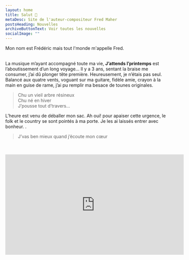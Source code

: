 ```yaml
---
layout: home
title: Salut 👋
metaDesc: Site de l'auteur-compositeur Fred Maher
postsHeading: Nouvelles
archiveButtonText: Voir toutes les nouvelles
socialImage: ""
---
```

Mon nom est Frédéric mais tout l'monde m'appelle Fred. <br> <br>
 
La musique m’ayant accompagné toute ma vie, **J’attends l’printemps** est l’aboutissement
d’un long voyage...
Il y a 3 ans, sentant la braise me consumer, j’ai dû plonger tête première. Heureusement, je
n’étais pas seul. Balancé aux quatre vents, voguant sur ma guitare, fidèle amie, crayon à la
main en guise de rame, j’ai pu remplir ma besace de tounes originales.

> 
> Chu un vieil arbre résineux\
Chu né en hiver\
J’pousse tout d’travers...

L’heure est venu de déballer mon sac.
Ah oui! pour apaiser cette urgence, le folk et le country se sont pointés à ma porte.
Je les ai laissés entrer avec bonheur. .

> J’vas ben mieux quand j’écoute mon cœur
<br>
<br>
<iframe width="560" height="315" src="https://www.youtube.com/embed/RefQJCchzOo" frameborder="0" allow="accelerometer; autoplay; encrypted-media; gyroscope; picture-in-picture" allowfullscreen></iframe>